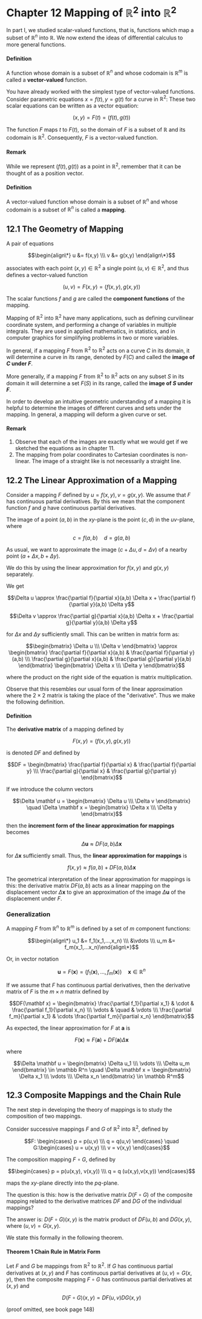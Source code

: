 # Chapter 12 Mapping of $\mathbb R^2$ into $\mathbb R^2$

In part I, we studied scalar-valued functions, that is, functions which map a subset of $\mathbb R^n$ into $\mathbb R$. We now extend the ideas of differential calculus to more general functions.

#### Definition

A function whose domain is a subset of $\mathbb R^n$ and whose codomain is $\mathbb R^m$ is called a **vector-valued** function.

You have already worked with the simplest type of vector-valued functions. Consider parametric equations $x=f(t), y=g(t)$ for a curve in $\mathbb R^2$: These two scalar equations can be written as a vector equation:

$$(x,y) = F(t) = (f(t),g(t))$$

The function $F$ maps $t$ to $F(t)$, so the domain of $F$ is a subset of $\mathbb R$ and its codomain is $\mathbb R^2$. Consequently, $F$ is a vector-valued function.

#### Remark

While we represent $(f(t),g(t))$ as a point in $\mathbb R^2$, remember that it can be thought of as a position vector.

#### Definition

A vector-valued function whose domain is a subset of $\mathbb R^n$ and whose codomain is a subset of $\mathbb R^n$ is called a **mapping**.

## 12.1 The Geometry of Mapping

A pair of equations

$$\begin{align\*}
u &= f(x,y) \\\
v &= g(x,y) \end{align\*}$$

associates with each point $(x,y) \in \mathbb R^2$ a single point $(u,v) \in \mathbb R^2$, and thus defines a vector-valued function

$$(u,v) = F(x,y) = (f(x,y), g(x,y))$$

The scalar functions $f$ and $g$ are called the **component functions** of the mapping.

Mapping of $\mathbb R^2$ into $\mathbb R^2$ have many applications, such as defining curvilinear coordinate system, and performing a change of variables in multiple integrals. They are used in applied mathematics, in statistics, and in computer graphics for simplifying problems in two or more variables.

In general, if a mapping $F$ from $\mathbb R^2$ to $\mathbb R^2$ acts on a curve $C$ in its domain, it will determine a curve in its range, denoted by $F(C)$ and called the **image of $C$ under $F$**.

More generally, if a mapping $F$ from $\mathbb R^2$ to $\mathbb R^2$ acts on any subset $S$ in its domain it will determine a set $F(S)$ in its range, called the **image of $S$ under $F$**.

In order to develop an intuitive geometric understanding of a mapping it is helpful to determine the images of different curves and sets under the mapping. In general, a mapping will deform a given curve or set.

#### Remark

1.	Observe that each of the images are exactly what we would get if we sketched the equations as in chapter 11.
2.	The mapping from polar coordinates to Cartesian coordinates is non-linear. The image of a straight like is not necessarily a straight line.

## 12.2 The Linear Approximation of a Mapping

Consider a mapping $F$ defined by $u =f(x,y), v = g(x,y)$. We assume that $F$ has continuous partial derivatives. By this we mean that the component function $f$ and $g$ have continuous partial derivatives.

The image of a point $(a,b)$ in the $xy$-plane is the point $(c,d)$ in the $uv$-plane, where

$$c = f(a,b) \quad d = g(a,b)$$

As usual, we want to approximate the image $(c + \Delta u, d = \Delta v)$ of a nearby point $(a+ \Delta x, b+\Delta y)$.

We do this by using the linear approximation for $f(x,y)$ and $g(x,y)$ separately.

We get

$$\Delta u \approx \frac{\partial f}{\partial x}(a,b) \Delta x + \frac{\partial f}{\partial y}(a,b) \Delta y$$

$$\Delta v \approx \frac{\partial g}{\partial x}(a,b) \Delta x + \frac{\partial g}{\partial y}(a,b) \Delta y$$

for $\Delta x$ and $\Delta y$ sufficiently small. This can be written in matrix form as:

$$\begin{bmatrix} \Delta u \\\ \Delta v \end{bmatrix} \approx
\begin{bmatrix}
\frac{\partial f}{\partial x}(a,b) & \frac{\partial f}{\partial y}(a,b) \\\ \frac{\partial g}{\partial x}(a,b) & \frac{\partial g}{\partial y}(a,b)
\end{bmatrix}
\begin{bmatrix} \Delta x \\\ \Delta y \end{bmatrix}$$

where the product on the right side of the equation is matrix multiplication.

Observe that this resembles our usual form of the linear approximation where the $2\times 2$ matrix is taking the place of the "derivative". Thus we make the following definition.

#### Definition

The **derivative matrix** of a mapping defined by

$$F(x,y) = (f(x,y),g(x,y))$$

is denoted $DF$ and defined by

$$DF = \begin{bmatrix} \frac{\partial f}{\partial x} & \frac{\partial f}{\partial y} \\\ \frac{\partial g}{\partial x} & \frac{\partial g}{\partial y} \end{bmatrix}$$

If we introduce the column vectors

$$\Delta \mathbf u = \begin{bmatrix} \Delta u \\\ \Delta v \end{bmatrix} \quad \Delta \mathbf x = \begin{bmatrix} \Delta x \\\ \Delta y \end{bmatrix}$$

then the **increment form of the linear approximation for mappings** becomes

$$\Delta \mathbf u \approx DF(a,b) \Delta \mathbf x$$

for $\Delta \mathbf x$ sufficiently small. Thus, the **linear approximation for mappings** is

$$f(x,y) \approx f(a,b) + DF(a,b)\Delta \mathbf x$$

The geometrical interpretation of the linear approximation for mappings is this: the derivative matrix $DF(a,b)$ acts as a linear mapping on the displacement vector $\Delta \mathbf x$ to give an approximation of the image $\Delta \mathbf u$ of the displacement under $F$.

### Generalization

A mapping $F$ from $\mathbb R^n$ to $\mathbb R^m$ is defined by a set of $m$ component functions:

$$\begin{align\*}
u_1 &= f_1(x_1,...,x_n) \\\
&\vdots \\\
u_m &= f_m(x_1,...x_n)\end{align\*}$$

Or, in vector notation

$$\mathbf u = F(\mathbf x) = (f_1(\mathbf x),...,f_m(\mathbf x)) \quad \mathbf x \in \mathbb R^n$$

If we assume that $F$ has continuous partial derivatives, then the derivative matrix of $F$ is the $m\times n$ matrix defined by

$$DF(\mathbf x) = \begin{bmatrix} \frac{\partial f_1}{\partial x_1} & \cdot & \frac{\partial f_1}{\partial x_n} \\\
\vdots & \quad & \vdots \\\
\frac{\partial f_m}{\partial x_1} & \cdots \frac{\partial f_m}{\partial x_n} \end{bmatrix}$$

As expected, the linear approximation for $F$ at $\mathbf a$ is

$$F(\mathbf x) \approx F(\mathbf a) + DF(\mathbf a) \Delta \mathbf x$$

where

$$\Delta \mathbf u = \begin{bmatrix} \Delta u_1 \\\ \vdots \\\ \Delta u_m \end{bmatrix} \in \mathbb R^n \quad \Delta \mathbf x = \begin{bmatrix} \Delta x_1 \\\ \vdots \\\ \Delta x_n \end{bmatrix} \in \mathbb R^m$$

## 12.3 Composite Mappings and the Chain Rule

The next step in developing the theory of mappings is to study the composition of two mappings.

Consider successive mappings $F$ and $G$ of $\mathbb R^2$ into $\mathbb R^2$, defined by

$$F: \begin{cases} p = p(u,v) \\\ q = q(u,v) \end{cases} \quad G:\begin{cases} u = u(x,y) \\\ v = v(x,y) \end{cases}$$

The composition mapping $F \circ G$, defined by

$$\begin{cases} p = p(u(x,y), v(x,y)) \\\ q = q (u(x,y),v(x,y)) \end{cases}$$

maps the $xy$-plane directly into the $pq$-plane.

The question is this: how is the derivative matrix $D(F \circ G)$ of the composite mapping related to the derivative matrices $DF$ and $DG$ of the individual mappings?

The answer is: $D(F \circ G)(x,y)$ is the matrix product of $DF(u,b)$ and $DG(x,y)$, where $(u,v)=G(x,y)$.

We state this formally in the following theorem.

#### Theorem 1 Chain Rule in Matrix Form

Let $F$ and $G$ be mappings from $\mathbb R^2$ to $\mathbb R^2$. If $G$ has continuous partial derivatives at $(x,y)$ and $F$ has continuous partial derivatives at $(u,v)=G(x,y)$, then the composite mapping $F \circ G$ has continuous partial derivatives at $(x,y)$ and

$$D(F \circ G)(x,y) = DF(u,v)DG(x,y)$$

(proof omitted, see book page 148)

